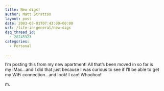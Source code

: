 ```yaml
---
title: New digs!
author: Matt Stratton
layout: post
date: 2003-03-01T07:43:00+00:00
url: /life-in-general/new-digs
dsq_thread_id:
  - 28245323
categories:
  - Personal

---
```

I&#8217;m posting this from my new apartment! All that&#8217;s been moved in so far is my iMac&#8230;and I did that just because I was curious to see if I&#8217;ll be able to get my WiFi connection&#8230;and look! I can! Whoohoo!

m.